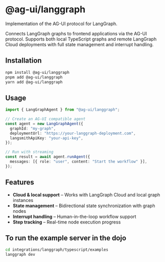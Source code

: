 # @ag-ui/langgraph

Implementation of the AG-UI protocol for LangGraph.

Connects LangGraph graphs to frontend applications via the AG-UI protocol. Supports both local TypeScript graphs and remote LangGraph Cloud deployments with full state management and interrupt handling.

## Installation

```bash
npm install @ag-ui/langgraph
pnpm add @ag-ui/langgraph
yarn add @ag-ui/langgraph
```

## Usage

```ts
import { LangGraphAgent } from "@ag-ui/langgraph";

// Create an AG-UI compatible agent
const agent = new LangGraphAgent({
  graphId: "my-graph",
  deploymentUrl: "https://your-langgraph-deployment.com",
  langsmithApiKey: "your-api-key",
});

// Run with streaming
const result = await agent.runAgent({
  messages: [{ role: "user", content: "Start the workflow" }],
});
```

## Features

- **Cloud & local support** – Works with LangGraph Cloud and local graph instances
- **State management** – Bidirectional state synchronization with graph nodes
- **Interrupt handling** – Human-in-the-loop workflow support
- **Step tracking** – Real-time node execution progress

## To run the example server in the dojo

```bash
cd integrations/langgraph/typescript/examples
langgraph dev
```

